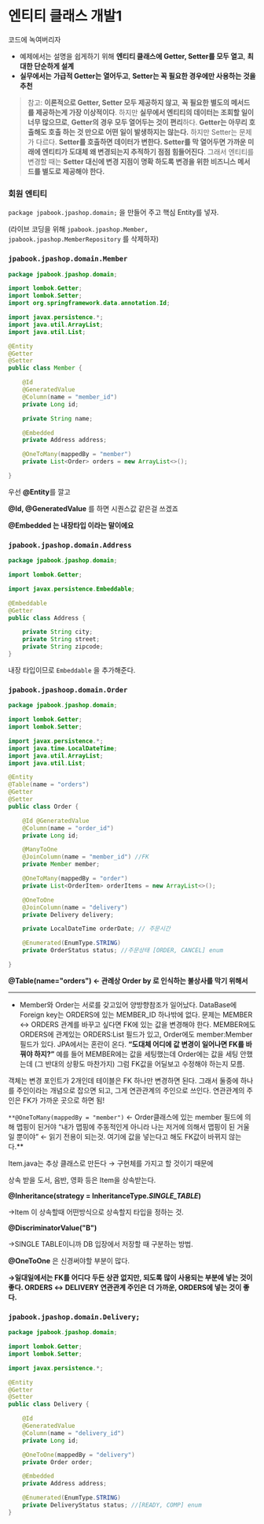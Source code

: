 # 엔티티 클래스 개발1

코드에 녹여버리자

- 예제에서는 설명을 쉽게하기 위해 **엔티티 클래스에 Getter, Setter를 모두 열고**, **최대한 단순하게 설계**
- **실무에서는** **가급적 Getter는 열어두고**, **Setter는 꼭 필요한 경우에만 사용하는 것을 추천**

> 참고: **이론적으로 Getter, Setter 모두 제공하지 않고**, **꼭 필요한 별도의 메서드를 제공하는게 가장 이상적이다**. 하지만 **실무에서 엔티티의 데이터는 조회할 일이 너무 많으므로**, **Getter의 경우 모두 열어두는 것이 편리**하다. **Getter는 아무리 호출해도 호출 하는 것 만으로 어떤 일이 발생하지는 않는다.** 하지만 Setter는 문제가 다르다. **Setter를 호출하면 데이터가 변한다. Setter를 막 열어두면 가까운 미래에 엔티티가 도대체 왜 변경되는지 추적하기 점점 힘들어진다**. 그래서 엔티티를 변경할 때는 **Setter 대신에 변경 지점이 명확
하도록 변경을 위한 비즈니스 메서드를 별도로 제공해야 한다.**
> 

### 회원 엔티티

`package jpabook.jpashop.domain;` 을 만들어 주고 핵심 Entity를 넣자.

(라이브 코딩을 위해 `jpabook.jpashop.Member, jpabook.jpashop.MemberRepository` 를 삭제하자)

### `jpabook.jpashop.domain.Member`

```java
package jpabook.jpashop.domain;

import lombok.Getter;
import lombok.Setter;
import org.springframework.data.annotation.Id;

import javax.persistence.*;
import java.util.ArrayList;
import java.util.List;

@Entity
@Getter
@Setter
public class Member {

    @Id
    @GeneratedValue
    @Column(name = "member_id")
    private Long id;

    private String name;

    @Embedded
    private Address address;

    @OneToMany(mappedBy = "member")
    private List<Order> orders = new ArrayList<>();

}
```

우선 **@Entity**를 깔고 

**@Id, @GeneratedValue** 를 하면 시퀀스값 같은걸 쓰겠죠

**@Embedded 는 내장타입 이라는 말이에요** 

### `jpabook.jpashop.domain.Address`

```java
package jpabook.jpashop.domain;

import lombok.Getter;

import javax.persistence.Embeddable;

@Embeddable
@Getter
public class Address {

    private String city;
    private String street;
    private String zipcode;
}
```

내장 타입이므로 `Embeddable` 을 추가해준다.

### **`jpabook.jpashoop.domain.Order`**

```java
package jpabook.jpashop.domain;

import lombok.Getter;
import lombok.Setter;

import javax.persistence.*;
import java.time.LocalDateTime;
import java.util.ArrayList;
import java.util.List;

@Entity
@Table(name = "orders")
@Getter
@Setter
public class Order {

    @Id @GeneratedValue
    @Column(name = "order_id")
    private Long id;

    @ManyToOne
    @JoinColumn(name = "member_id") //FK
    private Member member;

    @OneToMany(mappedBy = "order")
    private List<OrderItem> orderItems = new ArrayList<>();

    @OneToOne
    @JoinColumn(name = "delivery")
    private Delivery delivery;

    private LocalDateTime orderDate; // 주문시간

    @Enumerated(EnumType.STRING)
    private OrderStatus status; //주문상태 [ORDER, CANCEL] enum

}
```

**@Table(name="orders") ← 관례상 Order by 로 인식하는 불상사를 막기 위해서**

 ****

- Member와 Order는 서로를 갖고있어 양방향참조가 일어났다. DataBase에 Foreign key는 ORDERS에 있는 MEMBER_ID 하나밖에 없다. 문제는 MEMBER ↔ ORDERS 관계를 바꾸고 싶다면 FK에 있는 값을 변경해야 한다. MEMBER에도 ORDERS에 관계있는 ORDERS:List 필드가 있고, Order에도 member:Member 필드가 있다. JPA에서는 혼란이 온다. **“도대체 어디에 값 변경이 일어나면 FK를 바꿔야 하지?”** 예를 들어 MEMBER에는 값을 세팅했는데 Order에는 값을 세팅 안했는데 (그 반대의 상황도 마찬가지) 그럼 FK값을 어딜보고 수정해야 하는지 모름.

객체는 변경 포인트가 2개인데 테이블은 FK 하나만 변경하면 된다. 그래서 둘중에 하나를 주인이라는 개념으로 잡으면 되고, 그게 연관관계의 주인으로 쓰인다. 연관관계의 주인은 FK가 가까운 곳으로 하면 됨!

`**@OneToMany(mappedBy = "member")` ← Order클래스에 있는 member 필드에 의해 맵핑이 된거야 “내가 맵핑에 주동적인게 아니라 나는 저거에 의해서 맵핑이 된 거울일 뿐이야” ← 읽기 전용이 되는것. 여기에 값을 넣는다고 해도 FK값이 바뀌지 않는다.**

Item.java는 추상 클래스로 만든다 → 구현체를 가지고 할 것이기 때문에

상속 받을 도서, 음반, 영화 등은 Item을  상속받는다.

**@Inheritance(strategy = InheritanceType.*SINGLE_TABLE*)**

→Item 이 상속할때 어떤방식으로 상속할지 타입을 정하는 것.

**@DiscriminatorValue("B")** 

→SINGLE TABLE이니까 DB 입장에서 저장할 때 구분하는 방법.

**@OneToOne** 은 신경써야할 부분이 많다.

**→일대일에서는 FK를 어디다 두든 상관 없지만, 되도록 많이 사용되는 부분에 넣는 것이 좋다. ORDERS ↔ DELIVERY 연관관계 주인은 더 가까운, ORDERS에 넣는 것이 좋다.** 

### `jpabook.jpashop.domain.Delivery;`

```java
package jpabook.jpashop.domain;

import lombok.Getter;
import lombok.Setter;

import javax.persistence.*;

@Entity
@Getter
@Setter
public class Delivery {

    @Id
    @GeneratedValue
    @Column(name = "delivery_id")
    private Long id;

    @OneToOne(mappedBy = "delivery")
    private Order order;

    @Embedded
    private Address address;

    @Enumerated(EnumType.STRING)
    private DeliveryStatus status; //[READY, COMP] enum
}
```